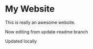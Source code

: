 # My Website
This is really an awesome website.

Now editing from update-readme branch

Updated locally
